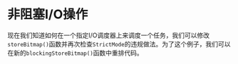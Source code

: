 # 非阻塞I/O操作

现在我们知道如何在一个指定I/O调度器上来调度一个任务，我们可以修改`storeBitmap()`函数并再次检查`StrictMode`的违规做法。为了这个例子，我们可以在新的`blockingStoreBitmap()`函数中重排代码。

